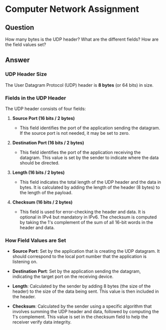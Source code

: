 # Computer Network Assignment

## Question
How many bytes is the UDP header? What are the different fields? How are the field values set?

## Answer

### UDP Header Size

The User Datagram Protocol (UDP) header is **8 bytes** (or 64 bits) in size.

### Fields in the UDP Header

The UDP header consists of four fields:

1. **Source Port (16 bits / 2 bytes)**
   - This field identifies the port of the application sending the datagram. If the source port is not needed, it may be set to zero.

2. **Destination Port (16 bits / 2 bytes)**
   - This field identifies the port of the application receiving the datagram. This value is set by the sender to indicate where the data should be directed.

3. **Length (16 bits / 2 bytes)**
   - This field indicates the total length of the UDP header and the data in bytes. It is calculated by adding the length of the header (8 bytes) to the length of the payload. 

4. **Checksum (16 bits / 2 bytes)**
   - This field is used for error-checking the header and data. It is optional in IPv4 but mandatory in IPv6. The checksum is computed by taking the 1's complement of the sum of all 16-bit words in the header and data.

### How Field Values are Set

- **Source Port**: Set by the application that is creating the UDP datagram. It should correspond to the local port number that the application is listening on.
  
- **Destination Port**: Set by the application sending the datagram, indicating the target port on the receiving device. 

- **Length**: Calculated by the sender by adding 8 bytes (the size of the header) to the size of the data being sent. This value is then included in the header.

- **Checksum**: Calculated by the sender using a specific algorithm that involves summing the UDP header and data, followed by computing the 1's complement. This value is set in the checksum field to help the receiver verify data integrity.

